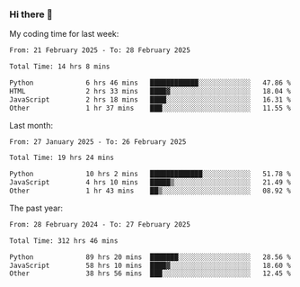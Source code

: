 ### Hi there 👋

My coding time for last week:

<!--START_SECTION:week-->

```txt
From: 21 February 2025 - To: 28 February 2025

Total Time: 14 hrs 8 mins

Python             6 hrs 46 mins   ████████████░░░░░░░░░░░░░   47.86 %
HTML               2 hrs 33 mins   ████▓░░░░░░░░░░░░░░░░░░░░   18.04 %
JavaScript         2 hrs 18 mins   ████░░░░░░░░░░░░░░░░░░░░░   16.31 %
Other              1 hr 37 mins    ███░░░░░░░░░░░░░░░░░░░░░░   11.55 %
```

<!--END_SECTION:week-->

Last month:

<!--START_SECTION:month-->

```txt
From: 27 January 2025 - To: 26 February 2025

Total Time: 19 hrs 24 mins

Python             10 hrs 2 mins   █████████████░░░░░░░░░░░░   51.78 %
JavaScript         4 hrs 10 mins   █████▒░░░░░░░░░░░░░░░░░░░   21.49 %
Other              1 hr 43 mins    ██▒░░░░░░░░░░░░░░░░░░░░░░   08.92 %
```

<!--END_SECTION:month-->

The past year:

<!--START_SECTION:year-->

```txt
From: 28 February 2024 - To: 27 February 2025

Total Time: 312 hrs 46 mins

Python             89 hrs 20 mins  ███████░░░░░░░░░░░░░░░░░░   28.56 %
JavaScript         58 hrs 10 mins  ████▓░░░░░░░░░░░░░░░░░░░░   18.60 %
Other              38 hrs 56 mins  ███░░░░░░░░░░░░░░░░░░░░░░   12.45 %
```

<!--END_SECTION:year-->
